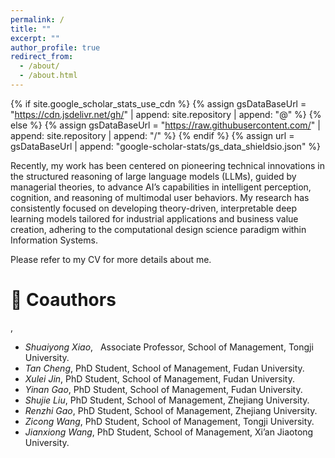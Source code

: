 ```yaml
---
permalink: /
title: ""
excerpt: ""
author_profile: true
redirect_from: 
  - /about/
  - /about.html
---
```


{% if site.google_scholar_stats_use_cdn %}
{% assign gsDataBaseUrl = "https://cdn.jsdelivr.net/gh/" | append: site.repository | append: "@" %}
{% else %}
{% assign gsDataBaseUrl = "https://raw.githubusercontent.com/" | append: site.repository | append: "/" %}
{% endif %}
{% assign url = gsDataBaseUrl | append: "google-scholar-stats/gs_data_shieldsio.json" %}

<span class='anchor' id='about-me'></span>

Recently, my work has been centered on pioneering technical innovations in the structured reasoning of large language models (LLMs), guided by managerial theories, to advance AI’s capabilities in intelligent perception, cognition, and reasoning of multimodal user behaviors. My research has consistently focused on developing theory-driven, interpretable deep learning models tailored for industrial applications and business value creation, adhering to the computational design science paradigm within Information Systems.

Please refer to my CV for more details about me.


# 💬 Coauthors
,
- *Shuaiyong Xiao*, &nbsp; Associate Professor, School of Management, Tongji University.
- *Tan Cheng*, PhD Student, School of Management, Fudan University.
- *Xulei Jin*, PhD Student, School of Management, Fudan University.
- *Yinan Gao*, PhD Student, School of Management, Fudan University.
- *Shujie Liu*, PhD Student, School of Management, Zhejiang University.
- *Renzhi Gao*, PhD Student, School of Management, Zhejiang University.
- *Zicong Wang*, PhD Student, School of Management, Tongji University.
- *Jianxiong Wang*, PhD Student, School of Management, Xi’an Jiaotong University.

